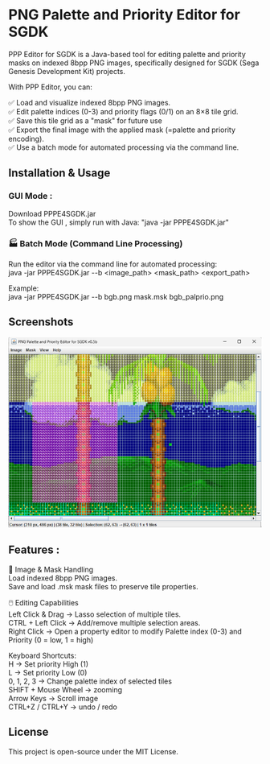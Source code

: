 # PNG Palette and Priority Editor for SGDK  

PPP Editor for SGDK is a Java-based tool for editing palette and priority masks on indexed 8bpp PNG images, specifically designed for SGDK (Sega Genesis Development Kit) projects.

With PPP Editor, you can:  

✅ Load and visualize indexed 8bpp PNG images.<br/>
✅ Edit palette indices (0-3) and priority flags (0/1) on an 8×8 tile grid.<br/>
✅ Save this tile grid as a "mask" for future use<br/>
✅ Export the final image with the applied mask (=palette and priority encoding).<br/>
✅ Use a batch mode for automated processing via the command line.<br/>


## Installation & Usage

### GUI Mode : 

Download PPPE4SGDK.jar<br>
To show the GUI , simply run with Java: "java -jar PPPE4SGDK.jar"

### 🏭 Batch Mode (Command Line Processing)<br/>
Run the editor via the command line for automated processing:<br/>
java -jar PPPE4SGDK.jar --b <image_path> <mask_path> <export_path>

Example:<br/>
java -jar PPPE4SGDK.jar --b bgb.png mask.msk bgb_palprio.png



## Screenshots <br>
![screenshot](app_screenshot1.png)

## Features :

🎨 Image & Mask Handling<br/>
Load indexed 8bpp PNG images.<br/>
Save and load .msk mask files to preserve tile properties.<br/>

🖱️ Editing Capabilities<br/>
Left Click & Drag → Lasso selection of multiple tiles.<br/>
CTRL + Left Click → Add/remove multiple selection areas.<br/>
Right Click → Open a property editor to modify Palette index (0-3) and Priority (0 = low, 1 = high)<br/>

Keyboard Shortcuts:<br/>
H → Set priority High (1)<br/>
L → Set priority Low (0)<br/>
0, 1, 2, 3 → Change palette index of selected tiles<br/>
SHIFT + Mouse Wheel → zooming<br/>
Arrow Keys → Scroll image<br/>
CTRL+Z / CTRL+Y → undo / redo<br/>


## License <br>
This project is open-source under the MIT License.


